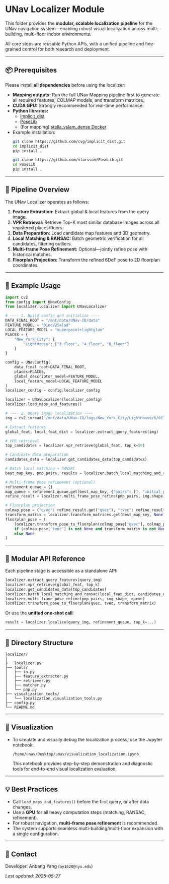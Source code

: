 # UNav Localizer Module

This folder provides the **modular, scalable localization pipeline** for the UNav navigation system—enabling robust visual localization across multi-building, multi-floor indoor environments.

All core steps are reusable Python APIs, with a unified pipeline and fine-grained control for both research and deployment.

---

## 📦 Prerequisites

Please install **all dependencies** before using the localizer:

- **Mapping outputs:** Run the full UNav Mapping pipeline first to generate all required features, COLMAP models, and transform matrices.
- **CUDA GPU:** Strongly recommended for real-time performance.
- **Python libraries:**  
    - [implicit_dist](https://github.com/cvg/implicit_dist.git)
    - [PoseLib](https://github.com/vlarsson/PoseLib)
    - (For mapping) [stella_vslam_dense Docker](https://github.com/RoblabWh/stella_vslam_dense.git)
- Example installation:
    ```bash
    git clone https://github.com/cvg/implicit_dist.git
    cd implicit_dist
    pip install .

    git clone https://github.com/vlarsson/PoseLib.git
    cd PoseLib
    pip install .
    ```

---

## 🚀 Pipeline Overview

The UNav Localizer operates as follows:

1. **Feature Extraction:** Extract global & local features from the query image.
2. **VPR Retrieval:** Retrieve Top-K most similar database images across all registered places/floors.
3. **Data Preparation:** Load candidate map features and 3D geometry.
4. **Local Matching & RANSAC:** Batch geometric verification for all candidates, filtering outliers.
5. **Multi-frame Pose Refinement:** Optional—jointly refine pose with historical matches.
6. **Floorplan Projection:** Transform the refined 6DoF pose to 2D floorplan coordinates.

---

## 🚦 Example Usage

```python
import cv2
from config import UNavConfig
from localizer.localizer import UNavLocalizer

# ---- 1. Build config and initialize ----
DATA_FINAL_ROOT = "/mnt/data/UNav-IO/data"
FEATURE_MODEL = "DinoV2Salad"
LOCAL_FEATURE_MODEL = "superpoint+lightglue"
PLACES = {
    "New_York_City": {
        "LightHouse": ["3_floor", "4_floor", "6_floor"]
    }
}

config = UNavConfig(
    data_final_root=DATA_FINAL_ROOT,
    places=PLACES,
    global_descriptor_model=FEATURE_MODEL,
    local_feature_model=LOCAL_FEATURE_MODEL
)
localizer_config = config.localizer_config

localizer = UNavLocalizer(localizer_config)
localizer.load_maps_and_features()

# ---- 2. Query image localization ----
img = cv2.imread("/mnt/data/UNav-IO/logs/New_York_City/LightHouse/6/02754/images/2023-07-18_09-40-46.png")

# Extract features
global_feat, local_feat_dict = localizer.extract_query_features(img)

# VPR retrieval
top_candidates = localizer.vpr_retrieve(global_feat, top_k=50)

# Candidate data preparation
candidates_data = localizer.get_candidates_data(top_candidates)

# Batch local matching + RANSAC
best_map_key, pnp_pairs, results = localizer.batch_local_matching_and_ransac(local_feat_dict, candidates_data)

# Multi-frame pose refinement (optional)
refinement_queue = {}
map_queue = refinement_queue.get(best_map_key, {"pairs": [], "initial_poses": [], "pps": []})
refine_result = localizer.multi_frame_pose_refine(pnp_pairs, img.shape, map_queue)

# Floorplan projection
colmap_pose = {"qvec": refine_result.get("qvec"), "tvec": refine_result.get("tvec")}
transform_matrix = localizer.transform_matrices.get(best_map_key, None)
floorplan_pose = (
    localizer.transform_pose_to_floorplan(colmap_pose["qvec"], colmap_pose["tvec"], transform_matrix)
    if (colmap_pose["tvec"] is not None and transform_matrix is not None)
    else None
)
```

---

## 🧩 Modular API Reference

Each pipeline stage is accessible as a standalone API:
```python
localizer.extract_query_features(query_img)
localizer.vpr_retrieve(global_feat, top_k)
localizer.get_candidates_data(top_candidates)
localizer.batch_local_matching_and_ransac(local_feat_dict, candidates_data)
localizer.multi_frame_pose_refine(pnp_pairs, img_shape, queue)
localizer.transform_pose_to_floorplan(qvec, tvec, transform_matrix)
```
Or use the **unified one-shot call**:
```python
result = localizer.localize(query_img, refinement_queue, top_k=...)
```

---

## 📂 Directory Structure

```text
localizer/
│
├── localizer.py
├── tools/
│   ├── io.py
│   ├── feature_extractor.py
│   ├── retriever.py
│   ├── matcher.py
│   └── pnp.py
├── visualization_tools/
│   └── localization_visualization_tools.py
├── config.py
└── README.md
```

---

## 🎨 Visualization
- To simulate and visually debug the localization process, use the Jupyter notebook:

    ```
    /home/unav/Desktop/unav/visualization_localization.ipynb
    ```

  This notebook provides step-by-step demonstration and diagnostic tools for end-to-end visual localization evaluation.

---

## 💡 Best Practices

- Call `load_maps_and_features()` before the first query, or after data changes.
- Use a **GPU** for all heavy computation steps (matching, RANSAC, refinement).
- For robust navigation, **multi-frame pose refinement** is recommended.
- The system supports seamless multi-building/multi-floor expansion with a single configuration.

---

## 👤 Contact

Developer: Anbang Yang (`ay1620@nyu.edu`)

_Last updated: 2025-05-27_
